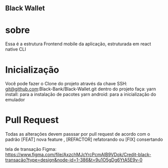 ## Black Wallet

# sobre

Essa é a estrutura Frontend mobile da aplicação, estruturada em react native CLI

# Inicialização

Você pode fazer o Clone do projeto através da chave SSH: git@github.com:Black-Bank/Black-Wallet.git
dentro do projeto faça:
yarn install: para a instalação de pacotes
yarn android: para a inicialização do emulador

# Pull Request

Todas as alterações devem passsar por pull request de acordo com o padrão [FEAT] nova feature , [REFACTOR] refatorando ou [FIX] consertando

tela de transação Figma: https://www.figma.com/file/AxzchMJcYrcPcmAIB9VDok/Credit-black-transação?type=design&node-id=1-386&t=9u1O5gDg6YtA5E9v-0
